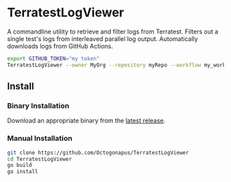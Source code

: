 # TerratestLogViewer

A commandline utility to retrieve and filter logs from Terratest.
Filters out a single test's logs from interleaved parallel log output.
Automatically downloads logs from GitHub Actions.

```sh
export GITHUB_TOKEN="my token"
TerratestLogViewer --owner MyOrg --repository myRepo --workflow my_workflow.yml --branch my_branch --job my_job --test TestSomething | less
```

## Install

### Binary Installation

Download an appropriate binary from the [latest release](https://github.com/Octogonapus/TerratestLogViewer/releases/latest).

### Manual Installation

```sh
git clone https://github.com/Octogonapus/TerratestLogViewer
cd TerratestLogViewer
go build
go install
```
